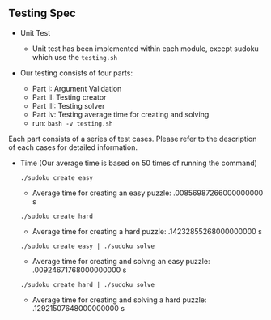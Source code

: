 ## Testing Spec

- Unit Test
	- Unit test has been implemented within each module, except sudoku which use the `testing.sh`

- Our testing consists of four parts:
	- Part I: Argument Validation
	- Part II: Testing creator 
	- Part III: Testing solver
	- Part Iv: Testing average time for creating and solving 
	- run: `bash -v testing.sh`

Each part consists of a series of test cases. Please refer to the description of each cases for detailed information.

- Time (Our average time is based on 50 times of running the command)

	`./sudoku create easy`
	- Average time for creating an easy puzzle: .00856987266000000000 s

	`./sudoku create hard`
	- Average time for creating a hard puzzle: .14232855268000000000 s

	`./sudoku create easy | ./sudoku solve`
	- Average time for creating and solvng an easy puzzle: .00924671768000000000 s

	`./sudoku create hard | ./sudoku solve`
	- Average time for creating and solving a hard puzzle: .12921507648000000000 s

